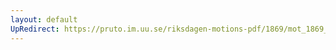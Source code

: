 ```yaml
---
layout: default
UpRedirect: https://pruto.im.uu.se/riksdagen-motions-pdf/1869/mot_1869__fk__21/mot_1869__fk__21-003.pdf
---
```


